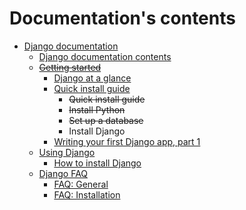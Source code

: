 # Documentation's contents

- [Django documentation](https://docs.djangoproject.com/en/5.0/)
  - [Django documentation contents](https://docs.djangoproject.com/en/5.0/contents/)
  - ~~[Getting started](https://docs.djangoproject.com/en/5.0/intro/)~~
    - [Django at a glance](https://docs.djangoproject.com/en/5.0/intro/overview/)
    - [Quick install guide](https://docs.djangoproject.com/en/5.0/intro/install/)
      - ~~Quick install guide~~
      - ~~Install Python~~
      - ~~Set up a database~~
      - Install Django
    - [Writing your first Django app, part 1](https://docs.djangoproject.com/en/5.0/intro/install/)
  - [Using Django](https://docs.djangoproject.com/en/5.0/topics/)
    - [How to install Django](https://docs.djangoproject.com/en/5.0/topics/install/)
  - [Django FAQ](https://docs.djangoproject.com/en/5.0/faq/)
    - [FAQ: General](https://docs.djangoproject.com/en/5.0/faq/general/)
    - [FAQ: Installation](https://docs.djangoproject.com/en/5.0/faq/install/)
